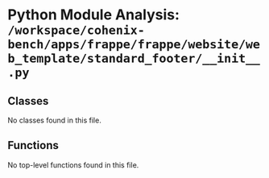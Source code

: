 # Python Module Analysis: `/workspace/cohenix-bench/apps/frappe/frappe/website/web_template/standard_footer/__init__.py`

## Classes

No classes found in this file.


## Functions

No top-level functions found in this file.
